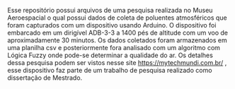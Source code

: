 Esse repositório possui arquivos de uma pesquisa realizada no Museu Aeroespacial o qual possui dados de coleta de poluentes atmosféricos que foram capturados com um dispositivo 
usando Arduino. O dispositivo foi embarcado em um dirigível ADB-3-3 a 1400 pés de altitude com um voo de aproximadamente 30 minutos. 
Os dados coletados foram armazenados em uma planilha csv e posteriormente fora analisado com um algoritmo com Lógica Fuzzy onde pode-se determinar a qualidade do ar.
Os detalhes dessa pesquisa podem ser vistos nesse site https://mytechmundi.com.br/ , esse dispositivo faz parte de um trabalho de pesquisa realizado como dissertação de Mestrado.
